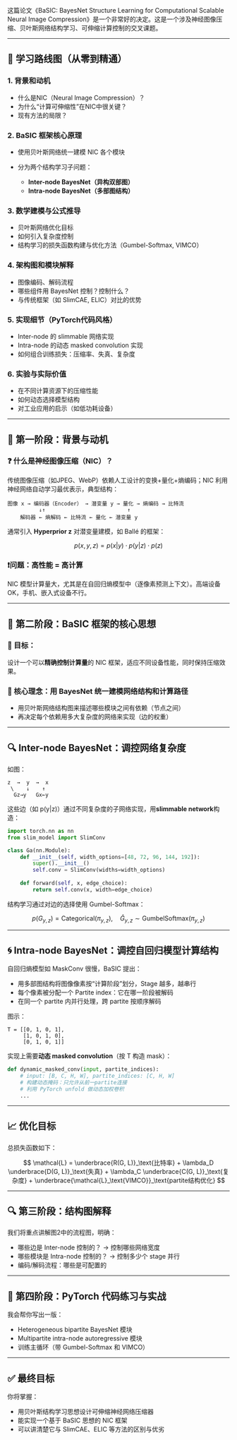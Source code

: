 这篇论文《BaSIC: BayesNet Structure Learning for Computational Scalable Neural Image Compression》是一个非常好的决定。这是一个涉及神经图像压缩、贝叶斯网络结构学习、可伸缩计算控制的交叉课题。

---

## 🧭 学习路线图（从零到精通）

### 1. **背景和动机**

* 什么是NIC（Neural Image Compression）？
* 为什么“计算可伸缩性”在NIC中很关键？
* 现有方法的局限？

### 2. **BaSIC 框架核心原理**

* 使用贝叶斯网络统一建模 NIC 各个模块
* 分为两个结构学习子问题：

  * **Inter-node BayesNet（异构双部图）**
  * **Intra-node BayesNet（多部图结构）**

### 3. **数学建模与公式推导**

* 贝叶斯网络优化目标
* 如何引入复杂度控制
* 结构学习的损失函数构建与优化方法（Gumbel-Softmax, VIMCO）

### 4. **架构图和模块解释**

* 图像编码、解码流程
* 哪些组件用 BayesNet 控制？控制什么？
* 与传统框架（如 SlimCAE, ELIC）对比的优势

### 5. **实现细节（PyTorch代码风格）**

* Inter-node 的 slimmable 网络实现
* Intra-node 的动态 masked convolution 实现
* 如何组合训练损失：压缩率、失真、复杂度

### 6. **实验与实际价值**

* 在不同计算资源下的压缩性能
* 如何动态选择模型结构
* 对工业应用的启示（如低功耗设备）

---

## 📘 第一阶段：背景与动机

### ❓ 什么是神经图像压缩（NIC）？

传统图像压缩（如JPEG、WebP）依赖人工设计的变换+量化+熵编码；NIC 利用神经网络自动学习最优表示，典型结构：

```
图像 x → 编码器（Encoder） → 潜变量 y → 量化 → 熵编码 → 比特流
          ↓↑                          ↑
    解码器 ← 熵解码 ← 比特流 ← 量化 ← 潜变量 y
```

通常引入 **Hyperprior z** 对潜变量建模，如 Ballé 的框架：

$$
p(x, y, z) = p(x | y) \cdot p(y | z) \cdot p(z)
$$

### ❗️问题：高性能 = 高计算

NIC 模型计算量大，尤其是在自回归熵模型中（逐像素预测上下文）。高端设备OK，手机、嵌入式设备不行。

---

## 🚀 第二阶段：BaSIC 框架的核心思想

### 🎯 目标：

设计一个可以**精确控制计算量**的 NIC 框架，适应不同设备性能，同时保持压缩效果。

### 🧠 核心理念：**用 BayesNet 统一建模网络结构和计算路径**

* 用贝叶斯网络结构图来描述哪些模块之间有依赖（节点之间）
* 再决定每个依赖用多大复杂度的网络来实现（边的权重）

---

## 🔍 Inter-node BayesNet：调控网络复杂度

如图：

```
z  →  y  →  x
 \    ↓    ↑
  Gz→y   Gx←y
```

这些边（如 p(y|z)）通过不同复杂度的子网络实现，用**slimmable network**构造：

```python
import torch.nn as nn
from slim_model import SlimConv

class Ga(nn.Module):
    def __init__(self, width_options=[48, 72, 96, 144, 192]):
        super().__init__()
        self.conv = SlimConv(widths=width_options)
    
    def forward(self, x, edge_choice):
        return self.conv(x, width=edge_choice)
```

结构学习通过对边的选择使用 Gumbel-Softmax：

$$
p(G_{y,z}) = \text{Categorical}(\pi_{y,z}), \quad \hat{G}_{y,z} \sim \text{GumbelSoftmax}(\pi_{y,z})
$$

---

## 🌀 Intra-node BayesNet：调控自回归模型计算结构

自回归熵模型如 MaskConv 很慢，BaSIC 提出：

* 用多部图结构将图像像素按“计算阶段”划分，Stage 越多，越串行
* 每个像素被分配一个 Partite index：它在哪一阶段被解码
* 在同一个 partite 内并行处理，跨 partite 按顺序解码

图示：

```
T = [[0, 1, 0, 1],
     [1, 0, 1, 0],
     [0, 1, 0, 1]]
```

实现上需要**动态 masked convolution**（按 T 构造 mask）：

```python
def dynamic_masked_conv(input, partite_indices):
    # input: [B, C, H, W], partite_indices: [C, H, W]
    # 构建动态掩码：只允许从前一partite连接
    # 利用 PyTorch unfold 做动态加权卷积
    ...
```

---

## 📈 优化目标

总损失函数如下：

$$
\mathcal{L} = \underbrace{R(G, L)}_\text{比特率} + \lambda_D \underbrace{D(G, L)}_\text{失真} + \lambda_C \underbrace{C(G, L)}_\text{复杂度} + \underbrace{\mathcal{L}_\text{VIMCO}}_\text{partite结构优化}
$$

---

## 🔍 第三阶段：结构图解释

我们将重点讲解图2中的流程图，明确：

* 哪些边是 Inter-node 控制的？ → 控制哪些网络宽度
* 哪些模块是 Intra-node 控制的？ → 控制多少个 stage 并行
* 编码/解码流程：哪些是可配置的

---

## 🔬 第四阶段：PyTorch 代码练习与实战

我会帮你写出一版：

* Heterogeneous bipartite BayesNet 模块
* Multipartite intra-node autoregressive 模块
* 训练主循环（带 Gumbel-Softmax 和 VIMCO）

---

## ✅ 最终目标

你将掌握：

* 用贝叶斯结构学习思想设计可伸缩神经网络压缩器
* 能实现一个基于 BaSIC 思想的 NIC 框架
* 可以讲清楚它与 SlimCAE、ELIC 等方法的区别与优劣

